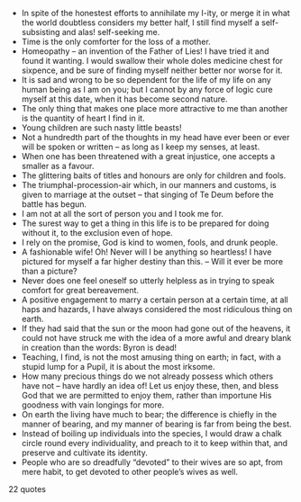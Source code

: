  - In spite of the honestest efforts to annihilate my I-ity, or merge it in what the world doubtless considers my better half, I still find myself a self-subsisting and alas! self-seeking me.
 - Time is the only comforter for the loss of a mother.
 - Homeopathy – an invention of the Father of Lies! I have tried it and found it wanting. I would swallow their whole doles medicine chest for sixpence, and be sure of finding myself neither better nor worse for it.
 - It is sad and wrong to be so dependent for the life of my life on any human being as I am on you; but I cannot by any force of logic cure myself at this date, when it has become second nature.
 - The only thing that makes one place more attractive to me than another is the quantity of heart I find in it.
 - Young children are such nasty little beasts!
 - Not a hundredth part of the thoughts in my head have ever been or ever will be spoken or written – as long as I keep my senses, at least.
 - When one has been threatened with a great injustice, one accepts a smaller as a favour.
 - The glittering baits of titles and honours are only for children and fools.
 - The triumphal-procession-air which, in our manners and customs, is given to marriage at the outset – that singing of Te Deum before the battle has begun.
 - I am not at all the sort of person you and I took me for.
 - The surest way to get a thing in this life is to be prepared for doing without it, to the exclusion even of hope.
 - I rely on the promise, God is kind to women, fools, and drunk people.
 - A fashionable wife! Oh! Never will I be anything so heartless! I have pictured for myself a far higher destiny than this. – Will it ever be more than a picture?
 - Never does one feel oneself so utterly helpless as in trying to speak comfort for great bereavement.
 - A positive engagement to marry a certain person at a certain time, at all haps and hazards, I have always considered the most ridiculous thing on earth.
 - If they had said that the sun or the moon had gone out of the heavens, it could not have struck me with the idea of a more awful and dreary blank in creation than the words: Byron is dead!
 - Teaching, I find, is not the most amusing thing on earth; in fact, with a stupid lump for a Pupil, it is about the most irksome.
 - How many precious things do we not already possess which others have not – have hardly an idea of! Let us enjoy these, then, and bless God that we are permitted to enjoy them, rather than importune His goodness with vain longings for more.
 - On earth the living have much to bear; the difference is chiefly in the manner of bearing, and my manner of bearing is far from being the best.
 - Instead of boiling up individuals into the species, I would draw a chalk circle round every individuality, and preach to it to keep within that, and preserve and cultivate its identity.
 - People who are so dreadfully “devoted” to their wives are so apt, from mere habit, to get devoted to other people’s wives as well.

22 quotes